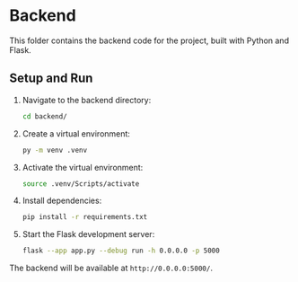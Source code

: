# Backend

This folder contains the backend code for the project, built with Python and Flask.

## Setup and Run

1. Navigate to the backend directory:

   ```sh
   cd backend/
   ```

2. Create a virtual environment:

   ```sh
   py -m venv .venv
   ```

3. Activate the virtual environment:

   ```sh
   source .venv/Scripts/activate
   ```

4. Install dependencies:

   ```sh
   pip install -r requirements.txt
   ```

5. Start the Flask development server:
   ```sh
   flask --app app.py --debug run -h 0.0.0.0 -p 5000
   ```

The backend will be available at `http://0.0.0.0:5000/`.
